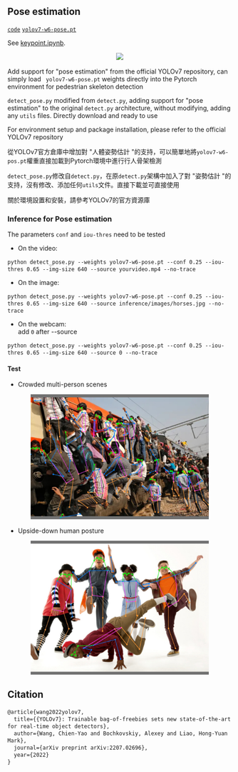 
## Pose estimation

[`code`](https://github.com/WongKinYiu/yolov7/tree/pose) [`yolov7-w6-pose.pt`](https://github.com/WongKinYiu/yolov7/releases/download/v0.1/yolov7-w6-pose.pt)

See [keypoint.ipynb](https://github.com/WongKinYiu/yolov7/blob/main/tools/keypoint.ipynb).

<div align="center">
    <a href="./">
        <img src="./figure/pose.png" width="39%"/>
    </a>
</div>

Add support for "pose estimation" from the official YOLOv7 repository, can simply load ` yolov7-w6-pose.pt` weights directly into the Pytorch environment for pedestrian skeleton detection

`detect_pose.py` modified from `detect.py`, adding support for "pose estimation" to the original `detect.py` architecture, without modifying, adding any `utils` files. Directly download and ready to use

For environment setup and package installation, please refer to the official YOLOv7 repository

從YOLOv7官方倉庫中增加對 "人體姿勢估計 "的支持，可以簡單地將`yolov7-w6-pos.pt`權重直接加載到Pytorch環境中進行行人骨架檢測

`detect_pose.py`修改自`detect.py`，在原`detect.py`架構中加入了對 "姿勢估計 "的支持，沒有修改、添加任何`utils`文件。直接下載並可直接使用

關於環境設置和安裝，請參考YOLOv7的官方資源庫


###  Inference for Pose estimation
The parameters `conf` and `iou-thres` need to be tested
- On the video:
```
python detect_pose.py --weights yolov7-w6-pose.pt --conf 0.25 --iou-thres 0.65 --img-size 640 --source yourvideo.mp4 --no-trace
```

- On the image:
```
python detect_pose.py --weights yolov7-w6-pose.pt --conf 0.25 --iou-thres 0.65 --img-size 640 --source inference/images/horses.jpg --no-trace
```

- On the webcam:  
    add `0` after --source
```
python detect_pose.py --weights yolov7-w6-pose.pt --conf 0.25 --iou-thres 0.65 --img-size 640 --source 0 --no-trace
```

#### Test

- Crowded multi-person scenes
<div align="center">
    <a href="./">
        <img src="./figure/Crowded_people_on_the_train.jpg" width=400x/>
    </a>
</div>

- Upside-down human posture
<div align="center">
    <a href="./">
        <img src="./figure/Upside_ Down_Dancer_01.jpg" width=400x/>
    </a>
</div>

## Citation

```
@article{wang2022yolov7,
  title={{YOLOv7}: Trainable bag-of-freebies sets new state-of-the-art for real-time object detectors},
  author={Wang, Chien-Yao and Bochkovskiy, Alexey and Liao, Hong-Yuan Mark},
  journal={arXiv preprint arXiv:2207.02696},
  year={2022}
}
```
